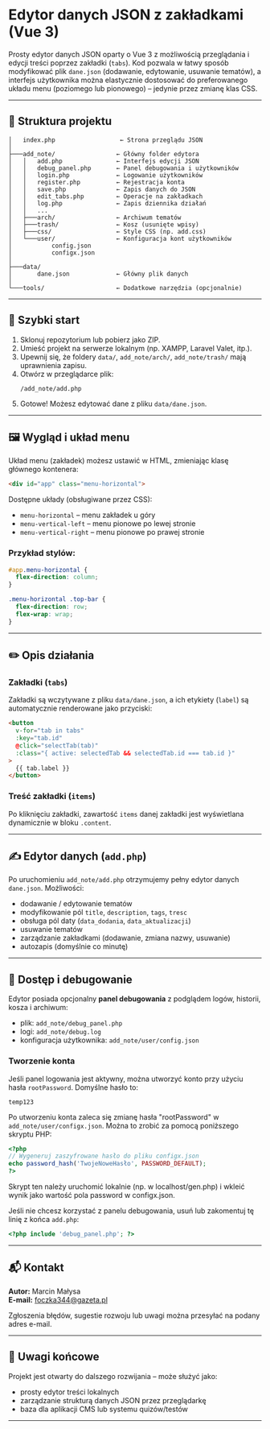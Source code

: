 # Edytor danych JSON z zakładkami (Vue 3)

Prosty edytor danych JSON oparty o Vue 3 z możliwością przeglądania i edycji treści poprzez zakładki (`tabs`). Kod pozwala w łatwy sposób modyfikować plik `dane.json` (dodawanie, edytowanie, usuwanie tematów), a interfejs użytkownika można elastycznie dostosować do preferowanego układu menu (poziomego lub pionowego) – jedynie przez zmianę klas CSS.

---

## 📁 Struktura projektu

```
│   index.php                  ← Strona przeglądu JSON
│
├───add_note/                 ← Główny folder edytora
│   │   add.php               ← Interfejs edycji JSON
│   │   debug_panel.php       ← Panel debugowania i użytkowników
│   │   login.php             ← Logowanie użytkowników
│   │   register.php          ← Rejestracja konta
│   │   save.php              ← Zapis danych do JSON
│   │   edit_tabs.php         ← Operacje na zakładkach
│   │   log.php               ← Zapis dziennika działań
│   │   ...
│   ├───arch/                 ← Archiwum tematów
│   ├───trash/                ← Kosz (usunięte wpisy)
│   ├───css/                  ← Style CSS (np. add.css)
│   └───user/                 ← Konfiguracja kont użytkowników
│           config.json
│           configx.json 		
│
├───data/
│       dane.json             ← Główny plik danych
│
└───tools/                    ← Dodatkowe narzędzia (opcjonalnie)
```

---

## 🔧 Szybki start

1. Sklonuj repozytorium lub pobierz jako ZIP.
2. Umieść projekt na serwerze lokalnym (np. XAMPP, Laravel Valet, itp.).
3. Upewnij się, że foldery `data/`, `add_note/arch/`, `add_note/trash/` mają uprawnienia zapisu.
4. Otwórz w przeglądarce plik:
   ```
   /add_note/add.php
   ```
5. Gotowe! Możesz edytować dane z pliku `data/dane.json`.

---

## 🖼️ Wygląd i układ menu

Układ menu (zakładek) możesz ustawić w HTML, zmieniając klasę głównego kontenera:

```html
<div id="app" class="menu-horizontal">
```

Dostępne układy (obsługiwane przez CSS):

- `menu-horizontal` – menu zakładek u góry
- `menu-vertical-left` – menu pionowe po lewej stronie
- `menu-vertical-right` – menu pionowe po prawej stronie

### Przykład stylów:

```css
#app.menu-horizontal {
  flex-direction: column;
}

.menu-horizontal .top-bar {
  flex-direction: row;
  flex-wrap: wrap;
}
```

---

## ✏️ Opis działania

### Zakładki (`tabs`)
Zakładki są wczytywane z pliku `data/dane.json`, a ich etykiety (`label`) są automatycznie renderowane jako przyciski:

```html
<button
  v-for="tab in tabs"
  :key="tab.id"
  @click="selectTab(tab)"
  :class="{ active: selectedTab && selectedTab.id === tab.id }"
>
  {{ tab.label }}
</button>
```

### Treść zakładki (`items`)
Po kliknięciu zakładki, zawartość `items` danej zakładki jest wyświetlana dynamicznie w bloku `.content`.

---

## ✍️ Edytor danych (`add.php`)

Po uruchomieniu `add_note/add.php` otrzymujemy pełny edytor danych `dane.json`. Możliwości:

- dodawanie / edytowanie tematów
- modyfikowanie pól `title`, `description`, `tags`, `tresc`
- obsługa pól daty (`data_dodania`, `data_aktualizacji`)
- usuwanie tematów
- zarządzanie zakładkami (dodawanie, zmiana nazwy, usuwanie)
- autozapis (domyślnie co minutę)

---

## 🔐 Dostęp i debugowanie

Edytor posiada opcjonalny **panel debugowania** z podglądem logów, historii, kosza i archiwum:

- plik: `add_note/debug_panel.php`
- logi: `add_note/debug.log`
- konfiguracja użytkownika: `add_note/user/config.json`

### Tworzenie konta
Jeśli panel logowania jest aktywny, można utworzyć konto przy użyciu hasła `rootPassword`. Domyślne hasło to:

```
temp123
```

Po utworzeniu konta zaleca się zmianę hasła "rootPassword" w `add_note/user/configx.json`.
Można to zrobić za pomocą poniższego skryptu PHP:

```php
<?php
// Wygeneruj zaszyfrowane hasło do pliku configx.json
echo password_hash('TwojeNoweHasło', PASSWORD_DEFAULT);
?>
```

Skrypt ten należy uruchomić lokalnie (np. w localhost/gen.php) i wkleić wynik jako wartość pola password w configx.json.

Jeśli nie chcesz korzystać z panelu debugowania, usuń lub zakomentuj tę linię z końca `add.php`:

```php
<?php include 'debug_panel.php'; ?>
```

---

## 📬 Kontakt

**Autor:** Marcin Małysa  
**E-mail:** foczka344@gazeta.pl

Zgłoszenia błędów, sugestie rozwoju lub uwagi można przesyłać na podany adres e-mail.

---

## 📝 Uwagi końcowe

Projekt jest otwarty do dalszego rozwijania – może służyć jako:
- prosty edytor treści lokalnych
- zarządzanie strukturą danych JSON przez przeglądarkę
- baza dla aplikacji CMS lub systemu quizów/testów

---

